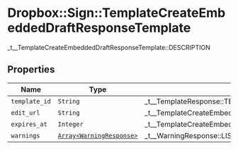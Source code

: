 # Dropbox::Sign::TemplateCreateEmbeddedDraftResponseTemplate

_t__TemplateCreateEmbeddedDraftResponseTemplate::DESCRIPTION

## Properties

| Name | Type | Description | Notes |
| ---- | ---- | ----------- | ----- |
| `template_id` | ```String``` |  _t__TemplateResponse::TEMPLATE_ID  |  |
| `edit_url` | ```String``` |  _t__TemplateCreateEmbeddedDraftResponseTemplate::EDIT_URL  |  |
| `expires_at` | ```Integer``` |  _t__TemplateCreateEmbeddedDraftResponseTemplate::EXPIRES_AT  |  |
| `warnings` | [```Array<WarningResponse>```](WarningResponse.md) |  _t__WarningResponse::LIST_DESCRIPTION  |  |


